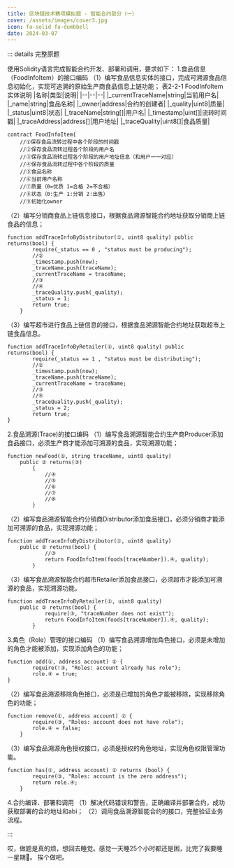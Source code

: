 ```yaml
---
title: 区块链技术赛项模拟题 - 智能合约部分（一）
cover: /assets/images/cover3.jpg
icon: fa-solid fa-dumbbell
date: 2024-03-07
---
```

::: details 完整原题

使用Solidity语言完成智能合约开发、部署和调用，要求如下：
1.食品信息（FoodInfoItem）的接口编码
（1）编写食品信息实体的接口，完成可溯源食品信息初始化，实现可追溯的原始生产商食品信息上链功能；
表2-2-1 FoodInfoItem实体说明
|名称|类型|说明|
|--|--|--|
|_currentTraceName|string|当前用户名|
|_name|string|食品名称|
|_owner|address|合约的创建者|
|_quality|uint8|质量|
|_status|uint8|状态|
|_traceName|string[]|用户名|
|_timestamp|uint[]|流转时间戳|
|_traceAddress|address[]|用户地址|
|_traceQuality|uint8[]|食品质量|

```solidity
contract FoodInfoItem{
    //①保存食品流转过程中各个阶段的时间戳
    //②保存食品流转过程各个阶段的用户名
    //③保存食品流转过程各个阶段的用户地址信息（和用户一一对应）
    //④保存食品流转过程中各个阶段的质量
    //⑤食品名称
    //⑥当前用户名称
    //⑦质量（0=优质 1=合格 2=不合格）
    //⑧状态（0:生产 1:分销 2:出售）
    //⑨初始化owner
```

（2）编写分销商食品上链信息接口，根据食品溯源智能合约地址获取分销商上链食品的信息； 

```solidity
function addTraceInfoByDistributor(①, uint8 quality) public returns(bool) {
        require(_status == 0 , "status must be producing");
        //②
        _timestamp.push(now);
        _traceName.push(traceName);
        _currentTraceName = traceName;
        //③
        //④
        _traceQuality.push(_quality);
        _status = 1;
        return true;
    }
```

（3）编写超市进行食品上链信息的接口，根据食品溯源智能合约地址获取超市上链食品信息。

```solidity
function addTraceInfoByRetailer(①, uint8 quality) public returns(bool) {
        require(_status == 1 , "status must be distributing");
        //②
        _timestamp.push(now);
        _traceName.push(traceName);
        _currentTraceName = traceName;
        //③
        //④
        _traceQuality.push(_quality);
        _status = 2;
        return true;
}
```

2.食品溯源(Trace)的接口编码
（1）编写食品溯源智能合约生产商Producer添加食品接口，必须生产商才能添加可溯源的食品，实现溯源功能；

```solidity
function newFood(①, string traceName, uint8 quality)
	public ② returns(③)
        {
            //④
            //⑤
            //⑥
            //⑦
            //⑧
        }
```

（2）编写食品溯源智能合约分销商Distributor添加食品接口，必须分销商才能添加可溯源的食品，实现溯源功能；

```solidity
function addTraceInfoByDistributor(①, uint8 quality)
	public ② returns(bool) {
            //③
            return FoodInfoItem(foods[traceNumber]).④, quality);
        }
```

（3）编写食品溯源智能合约超市Retailer添加食品接口，必须超市才能添加可溯源的食品，实现溯源功能。

```solidity
function addTraceInfoByRetailer(①, uint8 quality)
	public ② returns(bool) {
            require(③, "traceNumber does not exist");
            return FoodInfoItem(foods[traceNumber]).④, quality);
        }
```

3.角色（Role）管理的接口编码
（1）编写食品溯源增加角色接口，必须是未增加的角色才能被添加，实现添加角色的功能；

```solidity
function add(①, address account) ② {
        require(!③, "Roles: account already has role");
        role.④ = true;
}
```

（2）编写食品溯源移除角色接口，必须是已增加的角色才能被移除，实现移除角色的功能； 

```solidity
function remove(①, address account) ② {
        require(③, "Roles: account does not have role");
        role.④ = false;
    }
```

（3）编写食品溯源角色授权接口，必须是授权的角色地址，实现角色权限管理功能。

```solidity
function has(①, address account) ② returns (bool) {
        require(③, "Roles: account is the zero address");
        return role.④;
    }
```

4.合约编译、部署和调用
（1）解决代码错误和警告，正确编译并部署合约，成功获取部署的合约地址和abi；
（2）调用食品溯源智能合约的接口，完整验证业务流程。

:::

哎，做题是真的烦，想回去睡觉。感觉一天睡25个小时都还是困，比完了我要睡一星期🛌。
挨个做吧。